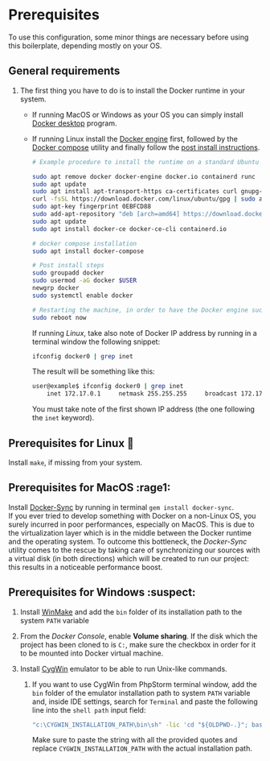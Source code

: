 # Prerequisites
To use this configuration, some minor things are necessary before using this boilerplate, depending mostly on your OS.
 
## General requirements

1. The first thing you have to do is to install the Docker runtime in your system.

    - If running MacOS or Windows as your OS you can simply install [Docker desktop](https://www.docker.com/products/docker-desktop)
        program.

    - If running Linux install the [Docker engine](https://docs.docker.com/install/linux/docker-ce) first, followed by 
        the [Docker compose](https://docs.docker.com/compose/install/) utility and finally follow the 
        [post install instructions](https://docs.docker.com/install/linux/linux-postinstall/).

        ```bash
        # Example procedure to install the runtime on a standard Ubuntu (16.04+) installation
    
        sudo apt remove docker docker-engine docker.io containerd runc
        sudo apt update
        sudo apt install apt-transport-https ca-certificates curl gnupg-agent software-properties-common
        curl -fsSL https://download.docker.com/linux/ubuntu/gpg | sudo apt-key add -  
        sudo apt-key fingerprint 0EBFCD88
        sudo add-apt-repository "deb [arch=amd64] https://download.docker.com/linux/ubuntu $(lsb_release -cs) stable"
        sudo apt update
        sudo apt install docker-ce docker-ce-cli containerd.io
        
        # docker compose installation
        sudo apt install docker-compose
    
        # Post install steps
        sudo groupadd docker
        sudo usermod -aG docker $USER
        newgrp docker 
        sudo systemctl enable docker  
    
        # Restarting the machine, in order to have the Docker engine successfully up an running
        sudo reboot now
        ```
        
        If running *Linux*, take also note of Docker IP address by running in a terminal window the following snippet: 
        ```bash
        ifconfig docker0 | grep inet
        ```
        The result will be something like this:
        ```bash
        user@example$ ifconfig docker0 | grep inet
            inet 172.17.0.1     netmask 255.255.255     broadcast 172.17.255.255
        ```
        You must take note of the first shown IP address (the one following the `inet` keyword).

## Prerequisites for Linux :penguin:

Install `make`, if missing from your system.

## Prerequisites for MacOS :rage1:

Install [Docker-Sync](http://docker-sync.io/) by running in terminal `gem install docker-sync`.  
If you ever tried to develop something with Docker on a non-Linux OS, you surely incurred in poor performances,
especially on MacOS. This is due to the virtualization layer which is in the middle between the Docker runtime and 
the operating system. To outcome this bottleneck, the _Docker-Sync_ utility comes to the rescue by taking care of 
synchronizing our sources with a virtual disk (in both directions) which will be created to run our project: this 
results in a noticeable performance boost.
  
## Prerequisites for Windows :suspect:
1. Install [WinMake](http://gnuwin32.sourceforge.net/packages/make.htm) and add the `bin` folder of its installation path 
    to the system `PATH` variable

2. From the _Docker Console_, enable **Volume sharing**. If the disk which the project has been cloned to is `C:`, make 
    sure the checkbox in order for it to be mounted into Docker virtual machine.
    
3. Install [CygWin](https://www.cygwin.com/) emulator to be able to run Unix-like commands.
    1. If you want to use CygWin from PhpStorm terminal window, add the `bin` folder of the emulator installation path
        to system `PATH` variable and, inside IDE settings, search for `Terminal` and paste the following line into the 
        `shell path` input field:
         
        ```bash
        "c:\CYGWIN_INSTALLATION_PATH\bin\sh" -lic 'cd "${OLDPWD-.}"; bash'
        ```
        
        Make sure to paste the string with all the provided quotes and replace `CYGWIN_INSTALLATION_PATH` with the actual
        installation path.
